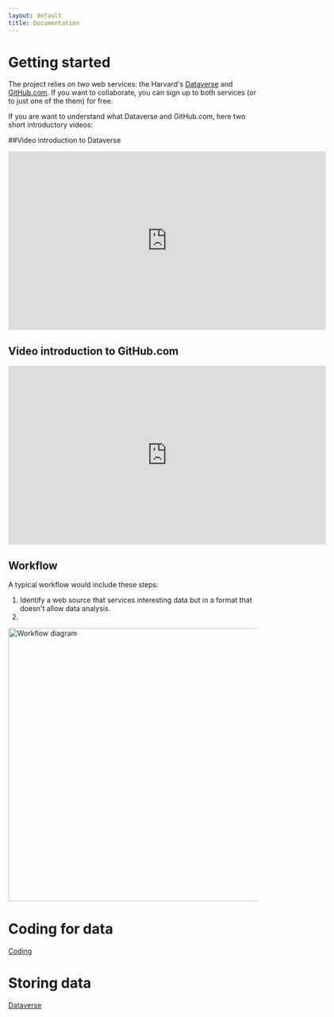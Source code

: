 ```yaml
---
layout: default
title: Documentation
---
```


# Getting started

The project relies on two web services: the Harvard's [Dataverse](https://dataverse.harvard.edu) and [GitHub.com](https://github.com/). If you want to collaborate, you can sign up to both services (or to just one of the them) for free.

If you are want to understand what Dataverse and GitHub.com, here two short introductory videos:

##Video introduction to Dataverse

<iframe width="640" height="360" src="https://www.youtube.com/embed/7_Elpmntb1g" frameborder="0" allow="autoplay; encrypted-media" allowfullscreen></iframe>

## Video introduction to GitHub.com

<iframe width="640" height="360" src="https://www.youtube.com/embed/w3jLJU7DT5E" frameborder="0" allow="autoplay; encrypted-media" allowfullscreen></iframe>

## Workflow

<div class="row">
<div class="column">
A typical workflow would include these steps:

1. Identify a web source that services interesting data but in a format that doesn't allow data analysis.
2.

</div>
  <div class="column"><img src="/ScrapeOpen/images/workflow-diagram.svg" alt="Workflow diagram" style="height: 550px; display: block; margin-left: auto; margin-right: auto;"/></div>
</div>

# Coding for data

 [Coding](coding.html)

# Storing data

[Dataverse](dataverse.html)

